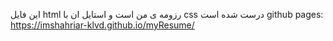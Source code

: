این فایل html رزومه ی من است و استایل ان با css درست شده است 
github pages: https://imshahriar-klvd.github.io/myResume/
